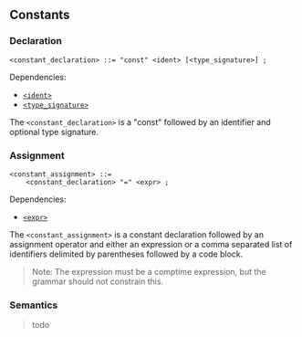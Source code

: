 ## Constants

### Declaration

```ebnf
<constant_declaration> ::= "const" <ident> [<type_signature>] ;
```

Dependencies:

- [`<ident>`](../identifiers.md)
- [`<type_signature>`](../type-system/assignment.md#signature)

The `<constant_declaration>` is a "const" followed by an identifier and optional type signature.

### Assignment

```ebnf
<constant_assignment> ::=
    <constant_declaration> "=" <expr> ;
```

Dependencies:

- [`<expr>`](../expressions.md)

The `<constant_assignment>` is a constant declaration followed by an assignment operator and either
an expression or a comma separated list of identifiers delimited by parentheses followed by a code
block.

> Note: The expression must be a comptime expression, but the grammar should not constrain this.

### Semantics

> todo
